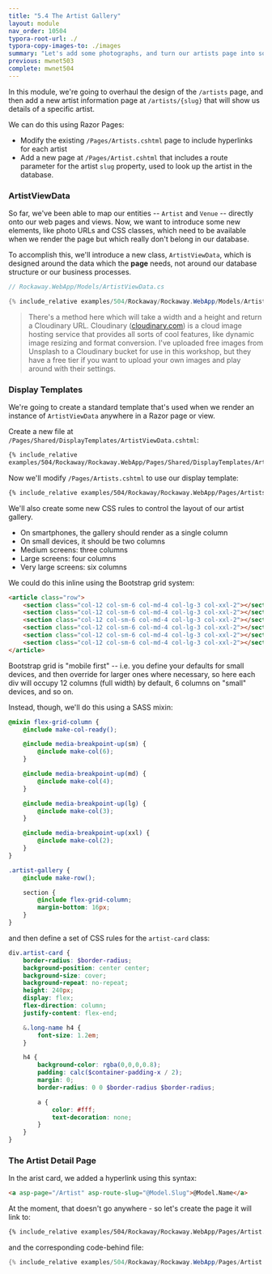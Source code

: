 ```yaml
---
title: "5.4 The Artist Gallery"
layout: module
nav_order: 10504
typora-root-url: ./
typora-copy-images-to: ./images
summary: "Let's add some photographs, and turn our artists page into something that might inspire customers to actually buy a ticket."
previous: mwnet503
complete: mwnet504
---
```


In this module, we're going to overhaul the design of the `/artists` page, and then add a new artist information page at `/artists/{slug}` that will show us details of a specific artist.

We can do this using Razor Pages:

* Modify the existing `/Pages/Artists.cshtml` page to include hyperlinks for each artist
* Add a new page at `/Pages/Artist.cshtml` that includes a route parameter for the artist `slug` property, used to look up the artist in the database.

### ArtistViewData

So far, we've been able to map our entities -- `Artist` and `Venue` -- directly onto our web pages and views. Now, we want to introduce some new elements, like photo URLs and CSS classes, which need to be available when we render the page but which really don't belong in our database.

To accomplish this, we'll introduce a new class, `ArtistViewData`, which is designed around the data which the **page** needs, not around our database structure or our business processes.

```csharp
// Rockaway.WebApp/Models/ArtistViewData.cs

{% include_relative examples/504/Rockaway/Rockaway.WebApp/Models/ArtistViewData.cs %}
```

> There's a method here which will take a width and a height and return a Cloudinary URL. Cloudinary ([cloudinary.com](https://cloudinary.com)) is a cloud image hosting service that provides all sorts of cool features, like dynamic image resizing and format conversion. I've uploaded free images from Unsplash to a Cloudinary bucket for use in this workshop, but they have a free tier if you want to upload your own images and play around with their settings.

### Display Templates

We're going to create a standard template that's used when we render an instance of `ArtistViewData` anywhere in a Razor page or view.

Create a new file at `/Pages/Shared/DisplayTemplates/ArtistViewData.cshtml`:

```html
{% include_relative 
examples/504/Rockaway/Rockaway.WebApp/Pages/Shared/DisplayTemplates/ArtistViewData.cshtml %}
```

Now we'll modify `/Pages/Artists.cshtml` to use our display template:

```html
{% include_relative examples/504/Rockaway/Rockaway.WebApp/Pages/Artists.cshtml %}
```

We'll also create some new CSS rules to control the layout of our artist gallery.

* On smartphones, the gallery should render as a single column
* On small devices, it should be two columns
* Medium screens: three columns
* Large screens: four columns
* Very large screens: six columns

We could do this inline using the Bootstrap grid system:

```html
<article class="row">
	<section class="col-12 col-sm-6 col-md-4 col-lg-3 col-xxl-2"></section>
	<section class="col-12 col-sm-6 col-md-4 col-lg-3 col-xxl-2"></section>
	<section class="col-12 col-sm-6 col-md-4 col-lg-3 col-xxl-2"></section>
	<section class="col-12 col-sm-6 col-md-4 col-lg-3 col-xxl-2"></section>
	<section class="col-12 col-sm-6 col-md-4 col-lg-3 col-xxl-2"></section>
	<section class="col-12 col-sm-6 col-md-4 col-lg-3 col-xxl-2"></section>
</article>
```

Bootstrap grid is "mobile first" -- i.e. you define your defaults for small devices, and then override for larger ones where necessary, so here each div will occupy 12 columns (full width) by default, 6 columns on "small" devices, and so on.

Instead, though, we'll do this using a SASS mixin:

```scss
@mixin flex-grid-column {
	@include make-col-ready();

	@include media-breakpoint-up(sm) {
		@include make-col(6);
	}

	@include media-breakpoint-up(md) {
		@include make-col(4);
	}

	@include media-breakpoint-up(lg) {
		@include make-col(3);
	}

	@include media-breakpoint-up(xxl) {
		@include make-col(2);
	}
}

.artist-gallery {
	@include make-row();

	section {
		@include flex-grid-column;
		margin-bottom: 16px;
	}
}
```

and then define a set of CSS rules for the `artist-card` class:

```scss
div.artist-card {
	border-radius: $border-radius;
	background-position: center center;
	background-size: cover;
	background-repeat: no-repeat;
	height: 240px;
	display: flex;
	flex-direction: column;
	justify-content: flex-end;

	&.long-name h4 {
		font-size: 1.2em;
	}

	h4 {
		background-color: rgba(0,0,0,0.8);
		padding: calc($container-padding-x / 2);
		margin: 0;
		border-radius: 0 0 $border-radius $border-radius;

		a {
			color: #fff;
			text-decoration: none;
		}
	}
}
```

### The Artist Detail Page

In the arist card, we added a hyperlink using this syntax:

```html
<a asp-page="/Artist" asp-route-slug="@Model.Slug">@Model.Name</a>
```

At the moment, that doesn't go anywhere - so let's create the page it will link to:

```html
{% include_relative examples/504/Rockaway/Rockaway.WebApp/Pages/Artist.cshtml %}
```

and the corresponding code-behind file:

```csharp
{% include_relative examples/504/Rockaway/Rockaway.WebApp/Pages/Artist.cshtml.cs %}
```





